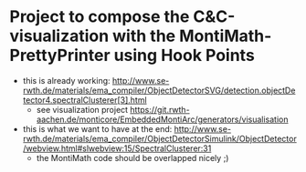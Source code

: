 # Project to compose the C&C-visualization with the MontiMath-PrettyPrinter using Hook Points

* this is already working: http://www.se-rwth.de/materials/ema_compiler/ObjectDetectorSVG/detection.objectDetector4.spectralClusterer[3].html
    * see visualization project https://git.rwth-aachen.de/monticore/EmbeddedMontiArc/generators/visualisation
* this is what we want to have at the end: http://www.se-rwth.de/materials/ema_compiler/ObjectDetectorSimulink/ObjectDetector/webview.html#slwebview:15/SpectralClusterer:31
    * the MontiMath code should be overlapped nicely ;)